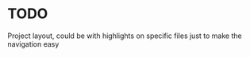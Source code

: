# TODO

Project layout, could be with highlights on specific files just to make the navigation easy
